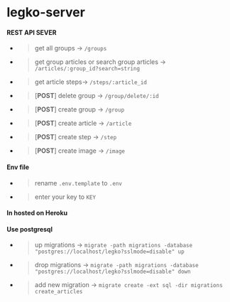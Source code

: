 # legko-server
#### **REST API SEVER**
- > get all groups ->
`/groups`
- > get group articles or search group articles  ->
`/articles/:group_id?search=string`
- > get article steps->
`/steps/:article_id`
- > [**POST**] delete group ->
`/group/delete/:id`
- > [**POST**] create group ->
`/group`
- > [**POST**] create article ->
`/article`
- > [**POST**] create step ->
`/step`
- > [**POST**] create image ->
`/image`

#### Env file
- > rename `.env.template` to `.env`
- > enter your key to `KEY`

#### In hosted on Heroku

#### Use postgresql 
- > up migrations ->
`migrate -path migrations -database "postgres://localhost/legko?sslmode=disable" up`
- > drop migrations ->
`migrate -path migrations -database "postgres://localhost/legko?sslmode=disable" down`
- > add new migration ->
`migrate create -ext sql -dir migrations create_articles`